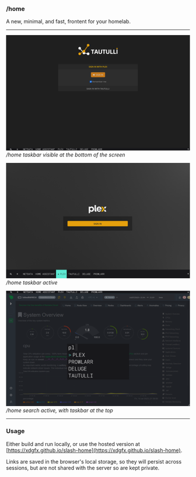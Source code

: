 ### /home

A new, minimal, and fast, frontent for your homelab.

---

![/home taskbar visible at the bottom of the screen](/media/readme1.png)
_/home taskbar visible at the bottom of the screen_

![/home taskbar active](/media/readme2.png)
_/home taskbar active_

![/home search active, with taskbar at the top](/media/readme3.png)
_/home search active, with taskbar at the top_

---

### Usage

Either build and run locally, or use the hosted version at
[https://xdgfx.github.io/slash-home](https://xdgfx.github.io/slash-home).

Links are saved in the browser's local storage, so they will persist across sessions, but are not shared with the server so are kept private.
